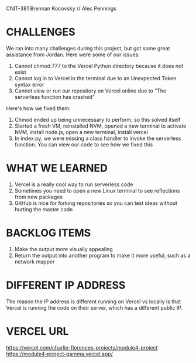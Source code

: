 CNIT-381
Brennan Kocovsky // Alec Pennings

# CHALLENGES
We ran into many challenges during this project, but got some great assistance from Jordan. Here were some of our issues:
1.	Cannot chmod 777 to the Vercel Python directory because it does not exist
2.	Cannot log in to Vercel in the terminal due to an Unexpected Token syntax error
3.	Cannot view or run our repository on Vercel online due to “The serverless function has crashed”

Here's how we fixed them:
1. Chmod ended up being unnecessary to perform, so this solved itself
2. Started a fresh VM, reinstalled NVM, opened a new terminal to activate NVM, install node.js, open a new terminal, install vercel
3. In index.py, we were missing a class handler to invoke the serverless function. You can view our code to see how we fixed this

# WHAT WE LEARNED
1. Vercel is a really cool way to run serverless code
2. Sometimes you need to open a new Linux terminal to see reflections from new packages
3. GitHub is nice for forking repositories so you can test ideas without hurting the master code

# BACKLOG ITEMS
1. Make the output more visually appealing
2. Return the output into another program to make it more useful, such as a network mapper

# DIFFERENT IP ADDRESS
The reason the IP address is different running on Vercel vs locally is that Vercel is running the code on their server, which has a different public IP.

# VERCEL URL
https://vercel.com/charlie-florences-projects/module4-project
https://module4-project-gamma.vercel.app/
